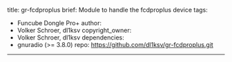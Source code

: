 title: gr-fcdproplus
brief: Module to handle the fcdproplus device
tags:
  - Funcube Dongle Pro+
author:
  - Volker Schroer, dl1ksv
copyright_owner:
  - Volker Schroer, dl1ksv
dependencies:
  - gnuradio (>= 3.8.0)
repo: https://github.com/dl1ksv/gr-fcdproplus.git

---